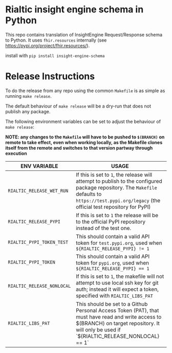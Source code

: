 # Rialtic insight engine schema in Python

This repo contains translation of InsightEngine Request/Response schema to Python.
It uses `fhir.resources` internally (see https://pypi.org/project/fhir.resources/).

install with `pip install insight-engine-schema`

# Release Instructions

To do the release from any repo using the common `Makefile` is as simple as running `make release`.

The default behaviour of `make release` will be a dry-run that does not publish any package.

The following environment variables can be set to adjust the behaviour of `make release`:

**NOTE: any changes to the `Makefile` will have to be pushed to `$(BRANCH)` on remote to take effect, even when working locally, as the Makefile clones itself from the remote and switches to that version partway through execution**

|  ENV VARIABLE | USAGE   |
|---|---|
|`RIALTIC_RELEASE_WET_RUN`   | If this is set to `1`, the release will attempt to publish to the configured package repository. The `Makefile` defaults to `https://test.pypi.org/legacy` (the official test repository for PyPI)  |
|`RIALTIC_RELEASE_PYPI` | If this is set to `1` the release will be to the official PyPI repository instead of the test one.  |
| `RIALTIC_PYPI_TOKEN_TEST` | This should contain a valid API token for `test.pypi.org`, used when `${RIALTIC_RELEASE_PYPI} != 1`  |
|  `RIALTIC_PYPI_TOKEN` | This should contain a valid API token for `pypi.org`, used when `${RIALTIC_RELEASE_PYPI} == 1`  |
| `RIALTIC_RELEASE_NONLOCAL` |If this is set to `1`, the makefile will not attempt to use local ssh key for git auth; instead it will expect a token, specified with `RIALTIC_LIBS_PAT`|
|`RIALTIC_LIBS_PAT`| This should be set to a Github Personal Access Token (PAT), that must have read and write access to $(BRANCH) on target repository. It will only be used if `${RIALTIC_RELEASE_NONLOCAL} == 1`|